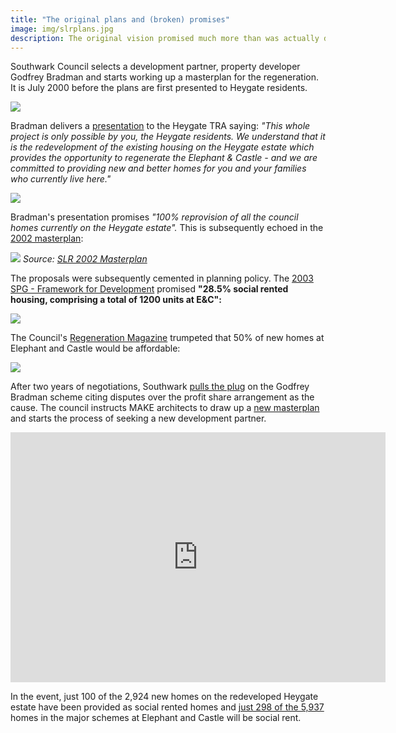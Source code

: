 ```yaml
---
title: "The original plans and (broken) promises"
image: img/slrplans.jpg
description: The original vision promised much more than was actually delivered.
---
```

Southwark Council selects a development partner, property developer Godfrey Bradman and starts working up a masterplan for the regeneration. It is July 2000 before the plans are first presented to Heygate residents. 

![](https://heygatewashome.org/img/EandCMk1Regen_SLRPlans.jpg)

Bradman delivers a [presentation](http://betterelephant.github.io/images/slrpresentation.pdf) to the Heygate TRA saying: _"This whole project is only possible by you, the Heygate residents. We understand that it is the redevelopment of the existing housing on the Heygate estate which provides the opportunity to regenerate the Elephant & Castle - and we are committed to providing new and better homes for you and your families who currently live here."_ 

![](https://35percent.org/img/slrpresentation2000.png) 

Bradman's presentation promises _"100% reprovision of all the council homes currently on the Heygate estate"._ This is subsequently echoed in the [2002 masterplan](https://35percent.org/img/slrplans.pdf):

![](https://35percent.org/img/slrplans.jpg)
*Source: [SLR 2002 Masterplan](http://heygate.github.io/img/EandC_RegenMk1SLRplans.pdf)*

The proposals were subsequently cemented in planning policy. The [2003 SPG - Framework for Development](https://heygatewashome.org/img/Executive_22April2003.pdf) promised __"28.5% social rented housing, comprising a total of 1200 units at E&C":__

![](https://pbs.twimg.com/media/Bx9k4VvIQAAesQf.png)

The Council's [Regeneration Magazine](https://issuu.com/3foxinternational/docs/southwark_3) trumpeted that 50% of new homes at Elephant and Castle would be affordable:

![](https://crappistmartin.github.io/images/southwark_50percentcopy.png)

After two years of negotiations, Southwark [pulls the plug](http://betterelephant.github.io/images/elephantsgraveyard.pdf) on the Godfrey Bradman scheme citing disputes over the profit share arrangement as the cause. The council instructs MAKE architects to draw up a [new masterplan](http://www.scribd.com/doc/82420796/Southwark-Council-2004-Development-Framework) and starts the process of seeking a new development partner.

<iframe width="600" height="400" align="center" src="https://www.youtube.com/embed/RlLbPJYlbo8" frameborder="0" allow="accelerometer; autoplay; encrypted-media; gyroscope; picture-in-picture" allowfullscreen></iframe>

In the event, just 100 of the 2,924 new homes on the redeveloped Heygate estate have been provided as social rented homes and [just 298 of the 5,937](https://www.35percent.org/opportunity/) homes in the major schemes at Elephant and Castle will be social rent.
